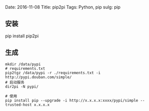 Date: 2016-11-08
Title: pip2pi
Tags: Python, pip
sulg: pip


##  安装
pip install pip2pi


## 生成
```
mkdir /data/pypi
# requirements.txt
pip2tgz /data/pypi -r ./requirements.txt -i http://pypi.douban.com/simple/
# 启动服务
dir2pi -N pypi/

# 使用
pip install pip --upgrade -i http://x.x.x.x:xxxx/pypi/simple --trusted-host x.x.x.x
```


 